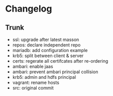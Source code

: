 
# Changelog

## Trunk

* ssl: upgrade after latest masson
* repos: declare independent repo
* mariadb: add configuration example
* krb5: split between client & server
* certs: regerate all certifcates after re-ordering
* ambari: enable jaas
* ambari: prevent ambari principal collision
* krb5: admin and hdfs principal
* vagrant: rename hosts
* src: original commit
